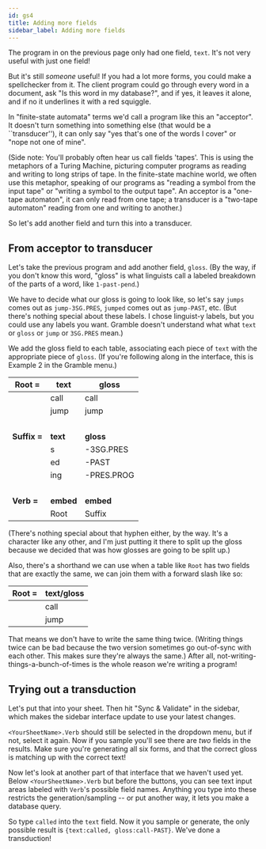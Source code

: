 ```yaml
---
id: gs4
title: Adding more fields
sidebar_label: Adding more fields
---
```


The program in on the previous page only had one field, `text`.  It's not very useful with just one field!  

But it's still *someone* useful!  If you had a lot more forms, you could make a spellchecker from it.  The client program could go through every word in a document, ask "Is this word in my database?", and if yes, it leaves it alone, and if no it underlines it with a red squiggle.

In "finite-state automata" terms we'd call a program like this an "acceptor".  It doesn't turn something into something else (that would be a ``transducer''), it can only say "yes that's one of the words I cover" or "nope not one of mine".

(Side note: You'll probably often hear us call fields 'tapes'.  This is using the metaphors of a Turing Machine, picturing computer programs as reading and writing to long strips of tape.  In the finite-state machine world, we often use this metaphor, speaking of our programs as "reading a symbol from the input tape" or "writing a symbol to the output tape".  An acceptor is a "one-tape automaton", it can only read from one tape; a transducer is a "two-tape automaton" reading from one and writing to another.)

So let's add another field and turn this into a transducer.

## From acceptor to transducer

Let's take the previous program and add another field, `gloss`.  (By the way, if you don't know this word, "gloss" is what linguists call a labeled breakdown of the parts of a word, like `1-past-pend`.)

We have to decide what our gloss is going to look like, so let's say `jumps` comes out as `jump-3SG.PRES`, `jumped` comes out as `jump-PAST`, etc.  (But there's nothing special about these labels.  I chose linguist-y labels, but you could use any labels you want.  Gramble doesn't understand what what `text` or `gloss` or `jump` or `3SG.PRES` mean.) 

We add the gloss field to each table, associating each piece of `text` with the appropriate piece of `gloss`.  (If you're following along in the interface, this is Example 2 in the Gramble menu.)

| **Root =** | **text** | **gloss** |
|----|----|----|
|    | call  | call |
|    | jump  | jump |
| &nbsp; |
| **Suffix =** | **text** | **gloss** |
|    | s  | -3SG.PRES |
|    | ed  | -PAST |
|    | ing | -PRES.PROG |
| &nbsp; |
| **Verb =** | **embed** | **embed** |
|           | Root | Suffix |

(There's nothing special about that hyphen either, by the way.  It's a character like any other, and I'm just putting it there to split up the gloss because we decided that was how glosses are going to be split up.)

Also, there's a shorthand we can use when a table like `Root` has two fields that are exactly the same, we can join them with a forward slash like so:

| **Root =** | **text/gloss** |
|----|----|
|    | call  |
|    | jump  |

That means we don't have to write the same thing twice.  (Writing things twice can be bad because the two version sometimes go out-of-sync with each other.  This makes sure they're always the same.)  After all, not-writing-things-a-bunch-of-times is the whole reason we're writing a program!

## Trying out a transduction

Let's put that into your sheet.  Then hit "Sync & Validate" in the sidebar, which makes the sidebar interface update to use your latest changes.  

`<YourSheetName>.Verb` should still be selected in the dropdown menu, but if not, select it again.  Now if you sample you'll see there are *two* fields in the results.  Make sure you're generating all six forms, and that the correct gloss is matching up with the correct text!

Now let's look at another part of that interface that we haven't used yet.  Below `<YourSheetName>.Verb` but before the buttons, you can see text input areas labeled with `Verb`'s possible field names.  Anything you type into these restricts the generation/sampling -- or put another way, it lets you make a database query.

So type `called` into the `text` field.  Now it you sample or generate, the only possible result is `{text:called, gloss:call-PAST}`.  We've done a transduction!
